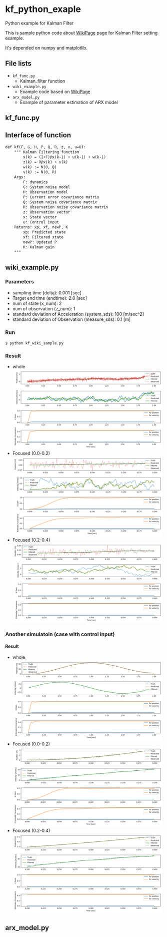 # kf_python_exaple
Python example for Kalman Filter

This is sample python code about [WikiPage](https://en.wikipedia.org/wiki/Kalman_filter#Example_application.2C_technical) page for Kalman Filter setting example.

It's depended on numpy and matplotlib.

## File lists
- ``kf_func.py``
    - Kalman_filter function
- ``wiki_example.py``
    - Example code based on [WikiPage](https://en.wikipedia.org/wiki/Kalman_filter#Example_application.2C_technical)
- ``arx_model.py``
    - Example of parameter estimation of ARX model

## kf_func.py

## Interface of function
```
def kf(F, G, H, P, Q, R, z, x, u=0):
    """ Kalman Filtering function
        x(k) = (I+F)@x(k-1) + u(k-1) + w(k-1)
        z(k) = R@x(k) + v(k)
        w(k) := N(0, Q)
        v(k) := N(0, R)
    Args:
        F: dynamics
        G: System noise model
        H: Observation model
        P: Current error covariance matrix
        Q: System noise covariance matrix
        R: Observation noise covariance matrix
        z: Observation vector
        x: State vector
        u: Control input
    Returns: xp, xf, newP, K
        xp: Predicted state
        xf: Filtered state
        newP: Updated P
        K: Kalman gain
    """
```

## wiki_example.py

### Parameters
- sampling time (delta): 0.001 [sec]
- Target end time (endtime): 2.0 [sec]
- num of state (x_num): 2
- num of observation (z_num): 1
- standard deviation of Acceleration (system_sds): 100 [m/sec^2]
- standard deviation of Observation (measure_sds): 0.1 [m]

### Run
```
$ python kf_wiki_sample.py
```

### Result
- whole
    ![Result](./result.png)
- Focused (0.0-0.2)
    ![Focused](./result_0-2.png)
- Focused (0.2-0.4)
    ![Focused](./result_2-4.png)

### Another simulatoin (case with control input)
#### Result
- whole
    ![Result](./control_in_result.png)
- Focused (0.0-0.2)
    ![Focused](./control_in_result_0-2.png)
- Focused (0.2-0.4)
    ![Focused](./control_in_result_2-4.png)

## arx_model.py

